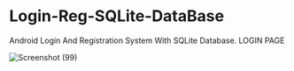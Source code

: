 # Login-Reg-SQLite-DataBase
Android Login And Registration System With SQLite Database.
LOGIN PAGE





![Screenshot (99)](https://user-images.githubusercontent.com/103176472/167266957-614bc9ac-6f64-4d8f-81f5-fae922efe0bf.png)
